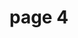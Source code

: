 <h1> page 4 </h1>
<ahref="https://www.google.com/search?q=beach&client=firefox-b-ab&source=lnms&tbm=isch&sa=X&ved=0ahUKEwj-2tf7n43eAhWKT8AKHS4GDnMQ_AUIDigB&biw=1920&bih=939#imgrc=XLeO6pArZEQnMM:"
title="View image source">
<imgsrc="https://www.google.com/search?q=beach&client=firefox-b-ab&source=lnms&tbm=isch&sa=X&ved=0ahUKEwj-2tf7n43eAhWKT8AKHS4GDnMQ_AUIDigB&biw=1920&bih=939#imgrc=XLeO6pArZEQnMM:"
alt="beach">
</a>

